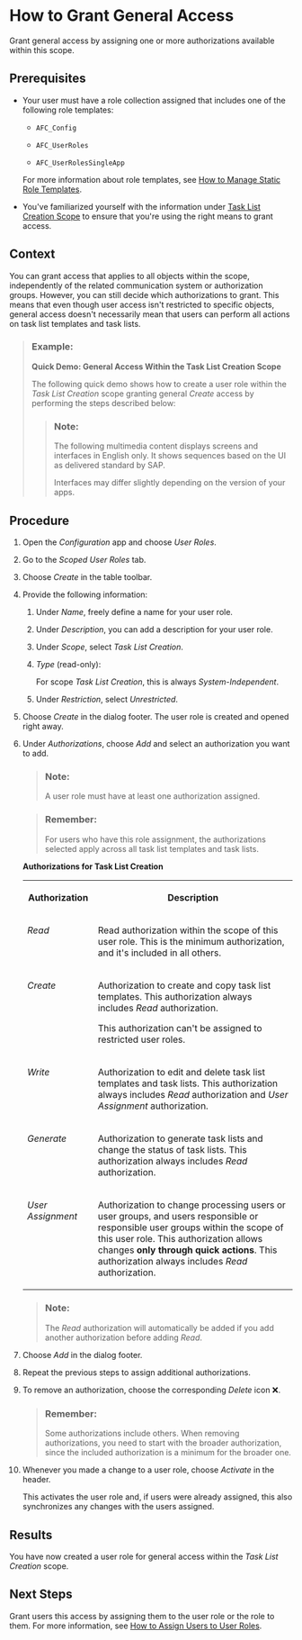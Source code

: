 <!-- loiodc228efd150d4e30b5891f9a65db318f -->

<link rel="stylesheet" type="text/css" href="../css/sap-icons.css"/>

# How to Grant General Access

Grant general access by assigning one or more authorizations available within this scope.



<a name="loiodc228efd150d4e30b5891f9a65db318f__prereq_drt_ws3_qrb"/>

## Prerequisites

-   Your user must have a role collection assigned that includes one of the following role templates:

    -   `AFC_Config`

    -   `AFC_UserRoles`

    -   `AFC_UserRolesSingleApp`


    For more information about role templates, see [How to Manage Static Role Templates](how-to-manage-static-role-templates-0cca34d.md).

-   You've familiarized yourself with the information under [Task List Creation Scope](task-list-creation-scope-ba4100e.md) to ensure that you're using the right means to grant access.




## Context

You can grant access that applies to all objects within the scope, independently of the related communication system or authorization groups. However, you can still decide which authorizations to grant. This means that even though user access isn't restricted to specific objects, general access doesn't necessarily mean that users can perform all actions on task list templates and task lists.

> ### Example:  
> **Quick Demo: General Access Within the Task List Creation Scope**
> 
> The following quick demo shows how to create a user role within the *Task List Creation* scope granting general *Create* access by performing the steps described below:
> 
> > ### Note:  
> > The following multimedia content displays screens and interfaces in English only. It shows sequences based on the UI as delivered standard by SAP.
> > 
> > Interfaces may differ slightly depending on the version of your apps.



## Procedure

1.  Open the *Configuration* app and choose *User Roles*.

2.  Go to the *Scoped User Roles* tab.

3.  Choose *Create* in the table toolbar.

4.  Provide the following information:

    1.  Under *Name*, freely define a name for your user role.

    2.  Under *Description*, you can add a description for your user role.

    3.  Under *Scope*, select *Task List Creation*.

    4.  *Type* \(read-only\):

        For scope *Task List Creation*, this is always *System-Independent*.

    5.  Under *Restriction*, select *Unrestricted*.


5.  Choose *Create* in the dialog footer. The user role is created and opened right away.

6.  Under *Authorizations*, choose *Add* and select an authorization you want to add.

    > ### Note:  
    > A user role must have at least one authorization assigned.

    > ### Remember:  
    > For users who have this role assignment, the authorizations selected apply across all task list templates and task lists.

    **Authorizations for Task List Creation**


    <table>
    <tr>
    <th valign="top">

    Authorization
    
    </th>
    <th valign="top">

    Description
    
    </th>
    </tr>
    <tr>
    <td valign="top">
    
    *Read*
    
    </td>
    <td valign="top">
    
    Read authorization within the scope of this user role. This is the minimum authorization, and it's included in all others.
    
    </td>
    </tr>
    <tr>
    <td valign="top">
    
    *Create*
    
    </td>
    <td valign="top">
    
    Authorization to create and copy task list templates. This authorization always includes *Read* authorization.

    This authorization can't be assigned to restricted user roles.
    
    </td>
    </tr>
    <tr>
    <td valign="top">
    
    *Write*
    
    </td>
    <td valign="top">
    
    Authorization to edit and delete task list templates and task lists. This authorization always includes *Read* authorization and *User Assignment* authorization.
    
    </td>
    </tr>
    <tr>
    <td valign="top">
    
    *Generate*
    
    </td>
    <td valign="top">
    
    Authorization to generate task lists and change the status of task lists. This authorization always includes *Read* authorization.
    
    </td>
    </tr>
    <tr>
    <td valign="top">
    
    *User Assignment*
    
    </td>
    <td valign="top">
    
    Authorization to change processing users or user groups, and users responsible or responsible user groups within the scope of this user role. This authorization allows changes **only through quick actions**. This authorization always includes *Read* authorization.
    
    </td>
    </tr>
    </table>
    
    > ### Note:  
    > The *Read* authorization will automatically be added if you add another authorization before adding *Read*.

7.  Choose *Add* in the dialog footer.

8.  Repeat the previous steps to assign additional authorizations.

9.  To remove an authorization, choose the corresponding *Delete* icon :x:.

    > ### Remember:  
    > Some authorizations include others. When removing authorizations, you need to start with the broader authorization, since the included authorization is a minimum for the broader one.

10. Whenever you made a change to a user role, choose *Activate* in the header.

    This activates the user role and, if users were already assigned, this also synchronizes any changes with the users assigned.




<a name="loiodc228efd150d4e30b5891f9a65db318f__result_frf_sz3_qrb"/>

## Results

You have now created a user role for general access within the *Task List Creation* scope.



<a name="loiodc228efd150d4e30b5891f9a65db318f__postreq_k4s_q1j_qrb"/>

## Next Steps

Grant users this access by assigning them to the user role or the role to them. For more information, see [How to Assign Users to User Roles](how-to-assign-users-to-user-roles-f703a5c.md).

